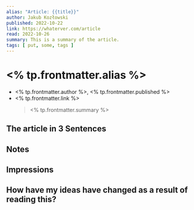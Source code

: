 ```yaml
---
alias: "Article: {{title}}"
author: Jakub Kozłowski
published: 2022-10-22
link: https://whaterver.com/article
read: 2022-10-26
summary: This is a summary of the article.
tags: [ put, some, tags ]
---
```

# <% tp.frontmatter.alias %>
- <% tp.frontmatter.author %>, <% tp.frontmatter.published %>
-  <% tp.frontmatter.link %>
    > <% tp.frontmatter.summary %>

## The article in 3 Sentences

## Notes

## Impressions

## How have my ideas have changed as a result of reading this?
